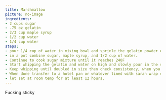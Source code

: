 ```yaml
---
title: Marshmallow
picture: no-image
ingredients:
- 2 cups sugar
- .75 oz gelatin
- 2/3 cup maple syrup
- 1/2 cup water
- 1/4 cup water
steps:
- pour 1/4 cup of water in mixing bowl and sprinle the gelatin powder on top, set aside.
- in a pot combine sugar, maple syrup, and 1/2 cup of water. 
- Continue to cook sugar mixture until it reaches 240F
- Start whipping the gelatin and water on high and slowly pour in the sugar mixture
- Keep whipping until doubled in size then check consistency, when you raise the whisk out of the bowl and the mixture falls back into the bowl, you want it to stay piled up before it slowly sinks into the mixture.
- When done transfer to a hotel pan or whatever lined with saran wrap covered in icing sugar or cornstarch to avoid sticking.
- let set at room temp for at least 12 hours.
---
```


Fucking sticky